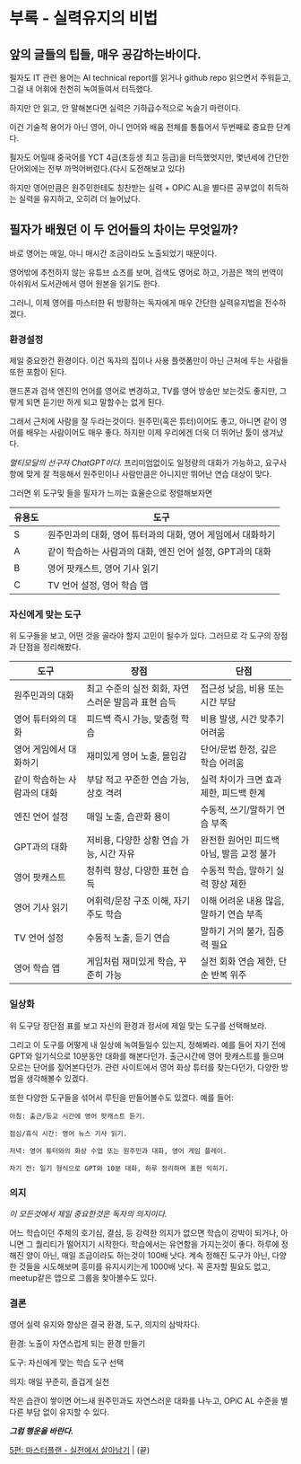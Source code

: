 # 부록 - 실력유지의 비법

## 앞의 글들의 팁들, 매우 공감하는바이다. 

필자도 IT 관련 용어는 AI technical report를 읽거나 github repo 읽으면서 주워듣고, 그걸 내 어휘에 천천히 녹여들여서 터득했다.

하지만 안 읽고, 안 말해본다면 실력은 기하급수적으로 녹슬기 마련이다.

이건 기술적 용어가 아닌 영어, 아니 언어와 배움 전체를 통틀어서 두번째로 중요한 단계다.

필자도 어릴때 중국어를 YCT 4급(초등생 최고 등급)을 터득했엇지만, 몇년세에 간단한 단어외에는 전부 까먹어버렸다.(다시 도전해보고 있다)

하지만 영어만큼은 원주민한테도 칭찬받는 실력 + OPiC AL을 별다른 공부없이 취득하는 실력을 유지하고, 오히려 더 늘어났다.

## 필자가 배웠던 이 두 언어들의 차이는 무엇일까?

바로 영어는 매일, 아니 매시간 조금이라도 노출되었기 때문이다.

영어밖에 추천하지 않는 유튜브 쇼츠를 보며, 검색도 영어로 하고, 가끔은 책의 번역이 아쉬워서 도서관에서 영어 원본을 읽기도 한다.

그러니, 이제 영어를 마스터한 뒤 방황하는 독자에게 매우 간단한 실력유지법을 전수하겠다.

### 환경설정

제일 중요한건 환경이다. 이건 독자의 집이나 사용 플랫폼만이 아닌 근처에 두는 사람들또한 포함이 된다.

핸드폰과 검색 엔진의 언어를 영어로 변경하고, TV를 영어 방송만 보는것도 좋지만, 
그렇게 되면 듣기만 하게 되고 말할수는 없게 된다.

그래서 근처에 사람을 잘 두라는것이다. 원주민(혹은 튜터)이어도 좋고, 
아니면 같이 영어를 배우는 사람이어도 매우 좋다. 
하지만 이제 우리에겐 더욱 더 뛰어난 툴이 생겨났다. 

*멀티모달의 선구자 ChatGPT이다.*
프리미엄없이도 일정량의 대화가 가능하고, 
요구사항에 맞게 잘 적응해서 원주민이나 사람만큼은 아니지만 뛰어난 연습 대상이 맞다.

그러면 위 도구및 들을 필자가 느끼는 효율순으로 정렬해보자면

| 유용도 | 도구 |
|------|-------|
| S    | 원주민과의 대화, 영어 튜터과의 대화, 영어 게임에서 대화하기 |
| A    | 같이 학습하는 사람과의 대화, 엔진 언어 설정, GPT과의 대화 |
| B    | 영어 팟캐스트, 영어 기사 읽기 |
| C    | TV 언어 설정, 영어 학습 앱 |

### 자신에게 맞는 도구

위 도구들을 보고, 어떤 것을 골라야 할지 고민이 될수가 있다.
그러므로 각 도구의 장점과 단점을 정리해봤다.

| 도구 | 장점 | 단점 |
|---------------|------|------|
| 원주민과의 대화 | 최고 수준의 실전 회화, 자연스러운 발음과 표현 습득 | 접근성 낮음, 비용 또는 시간 부담 |
| 영어 튜터와의 대화 | 피드백 즉시 가능, 맞춤형 학습 | 비용 발생, 시간 맞추기 어려움 |
| 영어 게임에서 대화하기 | 재미있게 영어 노출, 몰입감 | 단어/문법 한정, 깊은 학습 어려움 |
| 같이 학습하는 사람과의 대화 | 부담 적고 꾸준한 연습 가능, 상호 격려 | 실력 차이가 크면 효과 제한, 피드백 한계 |
| 엔진 언어 설정 | 매일 노출, 습관화 용이 | 수동적, 쓰기/말하기 연습 부족 |
| GPT과의 대화 | 저비용, 다양한 상황 연습 가능, 시간 자유 | 완전한 원어민 피드백 아님, 발음 교정 불가 |
| 영어 팟캐스트 | 청취력 향상, 다양한 표현 습득 | 수동적 학습, 말하기 실력 향상 제한 |
| 영어 기사 읽기 | 어휘력/문장 구조 이해, 자기 주도 학습 | 이해 어려운 내용 많음, 말하기 연습 부족 |
| TV 언어 설정 | 수동적 노출, 듣기 연습 | 말하기 거의 불가, 집중력 필요 |
| 영어 학습 앱 | 게임처럼 재미있게 학습, 꾸준히 가능 | 실전 회화 연습 제한, 단순 반복 위주 |

### 일상화

위 도구당 장단점 표를 보고 자신의 환경과 정서에 제일 맞는 도구를 선택해보라.

그리고 이 도구를 어떻게 내 일상에 녹여들일수 있는지, 정해봐라. 
예를 들어 자기 전에 GPT와 일기식으로 10분동안 대화를 해본다던가.
출근시간에 영어 팟캐스트를 들으며 모르는 단어를 짚어본다던가.
관련 사이트에서 영어 화상 튜터를 찾는다던가, 다양한 방법을 생각해볼수 있겠다.

또한 다양한 도구들을 섞어서 루틴을 만들어볼수도 있겠다.
예를 들어:

```
아침: 출근/등교 시간에 영어 팟캐스트 듣기.

점심/휴식 시간: 영어 뉴스 기사 읽기.

저녁: 영어 튜터와의 화상 수업 또는 원주민과 대화, 영어 게임 플레이.

자기 전: 일기 형식으로 GPT와 10분 대화, 하루 정리하며 표현 익히기.
```

### 의지

*이 모든것에서 제일 중요한것은 독자의 의지이다.*

어느 학습이던 주체의 호기심, 결심, 등 강력한 의지가 없으면 학습이 강박이 되거나, 아니면 그 퀄리티가 떨어지기 시작한다. 
학습에서는 유연함을 가지는것이 좋다. 
하루에 정해진 양이 아닌, 매일 조금이라도 하는것이 100배 낫다.
계속 정해진 도구가 아닌, 다양한 것들을 시도해보며 흥미를 유지시키는게 1000배 낫다.
꼭 혼자할 필요도 없고, meetup같은 앱으로 그룹을 찾아볼수도 있다.

### 결론

영어 실력 유지와 향상은 결국 환경, 도구, 의지의 삼박자다.

환경: 노출이 자연스럽게 되는 환경 만들기

도구: 자신에게 맞는 학습 도구 선택

의지: 매일 꾸준히, 즐겁게 실천

작은 습관이 쌓이면 어느새 원주민과도 자연스러운 대화를 나누고, OPiC AL 수준을 별다른 부담 없이 유지할 수 있다.

***그럼 행운을 바란다.***

[5편: 마스터플랜 - 실전에서 살아남기](05.%20마스터플랜%20-%20바로%20실전으로.md) | (끝)